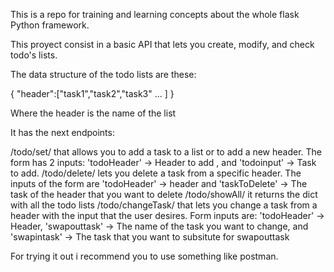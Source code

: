 This is a repo for training and learning concepts about the whole flask Python framework.

This proyect consist in a basic API that lets you create, modify, and check todo's lists.

The data structure of the todo lists are these:

{
  "header":["task1","task2","task3" ... ]
}

Where the header is the name of the list


It has the next endpoints:

/todo/set/ that allows you to add a task to a list or to add a new header. The form has 2 inputs: 'todoHeader' -> Header to add , and 'todoinput' -> Task to add.
/todo/delete/ lets you delete a task from a specific header. The inputs of the form are 'todoHeader' -> header and 'taskToDelete' -> The task of the header that you want to delete
/todo/showAll/ it returns the dict with all the todo lists
/todo/changeTask/ that lets you change a task from a header with the input that the user desires. Form inputs are: 'todoHeader' -> Header, 'swapouttask' -> The name of the task you want to change, and 'swapintask' -> The task that you want to subsitute for swapouttask


For trying it out i recommend you to use something like postman.

